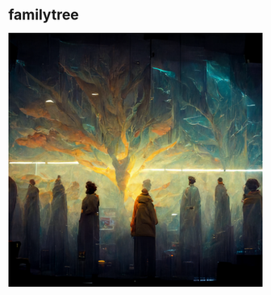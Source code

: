 # familytree
![digital familytree](https://github.com/souProjet/familytree/blob/main/assets/images/digital_family_tree.png?raw=true)
